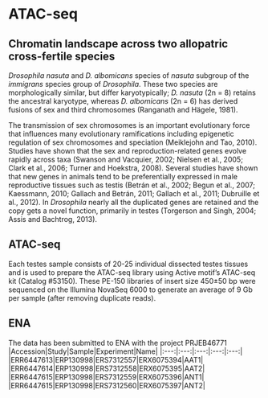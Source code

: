 # ATAC-seq
## Chromatin landscape across two allopatric cross-fertile species
_Drosophila nasuta_ and _D. albomicans_ species of _nasuta_ subgroup of the _immigrans_ species group of _Drosophila_. These two species are morphologically similar, but differ karyotypically; _D. nasuta_ (2n = 8) retains the ancestral karyotype, whereas _D. albomicans_ (2n = 6) has derived fusions of sex and third chromosomes (Ranganath and Hägele, 1981).  

The transmission of sex chromosomes is an important evolutionary force that influences many evolutionary ramifications including epigenetic regulation of sex chromosomes and speciation (Meiklejohn and Tao, 2010). Studies have shown that the sex and reproduction-related genes evolve rapidly across taxa (Swanson and Vacquier, 2002; Nielsen et al., 2005; Clark et al., 2006; Turner and Hoekstra, 2008). Several studies have shown that new genes in animals tend to be preferentially expressed in male reproductive tissues such as testis (Betrán et al., 2002; Begun et al., 2007; Kaessmann, 2010; Gallach and Betrán, 2011; Gallach et al., 2011; Dubruille et al., 2012). In _Drosophila_ nearly all the duplicated genes are retained and the copy gets a novel function, primarily in testes (Torgerson and Singh, 2004; Assis and Bachtrog, 2013). 

## ATAC-seq
Each testes sample consists of 20-25 individual dissected testes tissues and is used to prepare the ATAC-seq library using Active motif’s ATAC-seq kit (Catalog #53150). These PE-150 libraries of insert size 450±50 bp were sequenced on the Illumina NovaSeq 6000 to generate an average of 9 Gb per sample (after removing duplicate reads).

## ENA
The data has been submitted to ENA with the project PRJEB46771
|Accession|Study|Sample|Experiment|Name|
|:---:|:---:|:---:|:---:|:---:|
|ERR6447613|ERP130998|ERS7312557|ERX6075394|AAT1|
|ERR6447614|ERP130998|ERS7312558|ERX6075395|AAT2|
|ERR6447615|ERP130998|ERS7312559|ERX6075396|ANT1|
|ERR6447615|ERP130998|ERS7312560|ERX6075397|ANT2|
